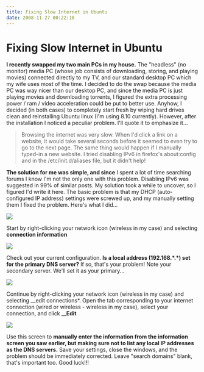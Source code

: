 ```yaml
---
title: Fixing Slow Internet in Ubuntu
date: 2008-11-27 00:22:18
---
```


# Fixing Slow Internet in Ubuntu

 __I recently swapped my two main PCs in my house.__  The "headless" (no monitor) media PC (whose job consists of downloading, storing, and playing movies) connected directly to my TV, and our standard desktop PC which my wife uses most of the time.  I decided to do the swap because the media PC was way nicer than our desktop PC, and since the media PC is just playing movies and downloading torrents, I figured the extra processing power / ram / video acceleration could be put to better use.  Anyhow, I decided (in both cases) to completely start fresh by wiping hard drives clean and reinstalling Ubuntu linux (I'm using 8.10 currently).  However, after the installation I noticed a peculiar problem.  I'll quote it to emphasize it...

>  Browsing the internet was very slow. When I'd click a link on a website, it would take several seconds before it seemed to even try to go to the next page. The same thing would happen if I manually typed-in a new website. I tried disabling IPv6 in firefox's about:config and in the /etc/init.d/aliases file, but it didn't help!

__The solution for me was simple, and since__ I spent a lot of time searching forums I know I'm not the only one with this problem.  Disabling IPv6 was suggested in 99% of similar posts.  My solution took a while to uncover, so I figured I'd write it here.  The basic problem is that my DHCP (auto-configured IP address) settings were screwed up, and my manually setting them I fixed the problem.  Here's what I did...

<div class="text-center img-border">

[![](dnsfix1_thumb.jpg)](dnsfix1.png)

</div>


 Start by right-clicking your network icon (wireless in my case) and selecting __connection information__

<div class="text-center img-border">

[![](dnsfix4_thumb.jpg)](dnsfix4.png)

</div>

Check out your current configuration.  __Is a local address (192.168.\*.\*) set for the primary DNS server?__  If so, that's your problem!  Note your secondary server.  We'll set it as your primary...

<div class="text-center img-border">

[![](dnsfix1_thumb.jpg)](dnsfix1.png)

</div>

Continue by right-clicking your network icon (wireless in my case) and selecting __edit connections\*. Open the tab corresponding to your internet connection (wired or wireless - wireless in my case), select your connection, and click ____Edit__

<div class="text-center img-border">

[![](dnsfix3_thumb.jpg)](dnsfix3.png)

</div>

Use this screen to __manually enter the information from the information screen you saw earlier, but making sure not to list any local IP addresses as the DNS servers.__  Save your settings, close the windows, and the problem should be immediately corrected.  Leave "search domains" blank, that's important too. Good luck!!!